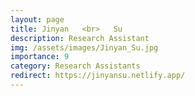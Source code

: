 ```yaml
---
layout: page
title: Jinyan   <br>   Su
description: Research Assistant
img: /assets/images/Jinyan_Su.jpg
importance: 9
category: Research Assistants
redirect: https://jinyansu.netlify.app/
---
```

